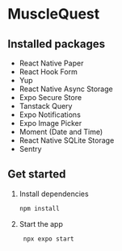 # MuscleQuest

## Installed packages

- React Native Paper
- React Hook Form
- Yup
- React Native Async Storage
- Expo Secure Store
- Tanstack Query
- Expo Notifications
- Expo Image Picker
- Moment (Date and Time)
- React Native SQLite Storage
- Sentry

## Get started

1. Install dependencies

   ```bash
   npm install
   ```

2. Start the app

   ```bash
    npx expo start
   ```
